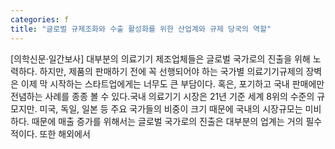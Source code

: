 ```yaml
---
categories: f
title: "글로벌 규제조화와 수출 활성화를 위한 산업계와 규제 당국의 역할"
---
```

[의학신문·일간보사] 대부분의 의료기기 제조업체들은 글로벌 국가로의 진출을 위해 노력하다. 하지만, 제품의 판매하기 전에 꼭 선행되어야 하는 국가별 의료기기규제의 장벽은 이제 막 시작하는 스타트업에게는 너무도 큰 부담이다. 혹은, 포기하고 국내 판매에만 전념하는 사례를 종종 볼 수 있다.국내 의료기기 시장은 21년 기준 세계 8위의 수준의 규모지만. 미국, 독일, 일본 등 주요 국가들의 비중이 크기 때문에 국내의 시장규모는 미비하다. 때문에 매출 증가를 위해서는 글로벌 국가로의 진출은 대부분의 업계는 거의 필수적이다. 또한 해외에서